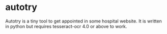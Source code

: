# autotry
Autotry is a tiny tool to get appointed in some hospital website. It is written in python but requires tesseract-ocr 4.0 or above to work.
